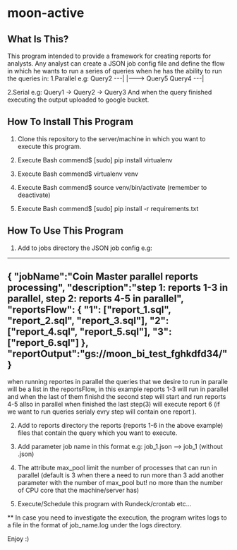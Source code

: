 # moon-active

What Is This?
-------------

This program intended to provide a framework for creating reports for analysts.
Any analyst can create a  JSON job config file and define the flow in which he wants to run a series of queries when he has the ability to run the queries in:
1.Parallel e.g:
          Query2 ---|
                    |---> Query5
          Query4 ---|

2.Serial e.g:
            Query1 -> Query2 -> Query3
And when the query finished executing the output uploaded to google bucket.

How To Install This Program
--------------------------

1. Clone this repository to the server/machine in which you want to execute this program.

2. Execute Bash commend$ [sudo] pip install virtualenv

3. Execute Bash commend$ virtualenv venv

4. Execute Bash commend$ source venv/bin/activate (remember to deactivate)

5. Execute Bash commend$ [sudo] pip install -r requirements.txt

How To Use This Program
-----------------------

1. Add to jobs directory the JSON job config e.g:
-------------------------------------------------------------------------------
{
    "jobName":"Coin Master parallel reports processing",
    "description":"step 1: reports 1-3 in parallel, step 2: reports 4-5 in parallel",
    "reportsFlow": {
                     "1": ["report_1.sql", "report_2.sql", "report_3.sql"],
                     "2": ["report_4.sql", "report_5.sql"],
                     "3": ["report_6.sql"]
                   },
    "reportOutput":"gs://moon_bi_test_fghkdfd34/"
}
-------------------------------------------------------------------------------
when running reportes in parallel the queries that we desire to run in paralle will be a list in the reportsFlow, in this example reports 1-3 will run in parallel and when the last of them finishd the second step will start and run reports 4-5 allso in parallel when finished the last step(3) will execute report 6 (if we want to run queries serialy evry step will contain one report ).

2. Add to reports directory the reports (reports 1-6 in the above example) files that contain the query which you want to execute.

3. Add parameter job name in this format e.g:  job_1.json --> job_1 (without .json)

4. The attribute max_pool limit the number of processes that can run in parallel (default is 3 when there a need to run more than 3 add another parameter with the number of max_pool but! no more than the number of CPU core that the machine/server has)

5. Execute/Schedule this program with Rundeck/crontab etc...

** In case you need to investigate the execution, the program writes logs to a file in the format of job_name.log under the logs directory.

Enjoy :)
